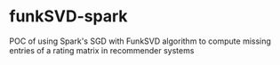 # funkSVD-spark
POC of using Spark's SGD with FunkSVD algorithm to compute missing entries of a rating matrix in recommender systems
